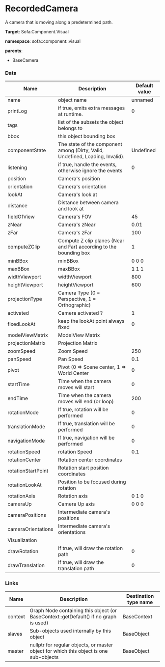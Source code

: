 <!-- generate_doc -->
# RecordedCamera

A camera that is moving along a predetermined path.


__Target__: Sofa.Component.Visual

__namespace__: sofa::component::visual

__parents__:

- BaseCamera

### Data

<table>
    <thead>
        <tr>
            <th>Name</th>
            <th>Description</th>
            <th>Default value</th>
        </tr>
    </thead>
    <tbody>
	<tr>
		<td>name</td>
		<td>
object name
		</td>
		<td>unnamed</td>
	</tr>
	<tr>
		<td>printLog</td>
		<td>
if true, emits extra messages at runtime.
		</td>
		<td>0</td>
	</tr>
	<tr>
		<td>tags</td>
		<td>
list of the subsets the object belongs to
		</td>
		<td></td>
	</tr>
	<tr>
		<td>bbox</td>
		<td>
this object bounding box
		</td>
		<td></td>
	</tr>
	<tr>
		<td>componentState</td>
		<td>
The state of the component among (Dirty, Valid, Undefined, Loading, Invalid).
		</td>
		<td>Undefined</td>
	</tr>
	<tr>
		<td>listening</td>
		<td>
if true, handle the events, otherwise ignore the events
		</td>
		<td>0</td>
	</tr>
	<tr>
		<td>position</td>
		<td>
Camera's position
		</td>
		<td></td>
	</tr>
	<tr>
		<td>orientation</td>
		<td>
Camera's orientation
		</td>
		<td></td>
	</tr>
	<tr>
		<td>lookAt</td>
		<td>
Camera's look at
		</td>
		<td></td>
	</tr>
	<tr>
		<td>distance</td>
		<td>
Distance between camera and look at
		</td>
		<td></td>
	</tr>
	<tr>
		<td>fieldOfView</td>
		<td>
Camera's FOV
		</td>
		<td>45</td>
	</tr>
	<tr>
		<td>zNear</td>
		<td>
Camera's zNear
		</td>
		<td>0.01</td>
	</tr>
	<tr>
		<td>zFar</td>
		<td>
Camera's zFar
		</td>
		<td>100</td>
	</tr>
	<tr>
		<td>computeZClip</td>
		<td>
Compute Z clip planes (Near and Far) according to the bounding box
		</td>
		<td>1</td>
	</tr>
	<tr>
		<td>minBBox</td>
		<td>
minBBox
		</td>
		<td>0 0 0</td>
	</tr>
	<tr>
		<td>maxBBox</td>
		<td>
maxBBox
		</td>
		<td>1 1 1</td>
	</tr>
	<tr>
		<td>widthViewport</td>
		<td>
widthViewport
		</td>
		<td>800</td>
	</tr>
	<tr>
		<td>heightViewport</td>
		<td>
heightViewport
		</td>
		<td>600</td>
	</tr>
	<tr>
		<td>projectionType</td>
		<td>
Camera Type (0 = Perspective, 1 = Orthographic)
		</td>
		<td></td>
	</tr>
	<tr>
		<td>activated</td>
		<td>
Camera activated ?
		</td>
		<td>1</td>
	</tr>
	<tr>
		<td>fixedLookAt</td>
		<td>
keep the lookAt point always fixed
		</td>
		<td>0</td>
	</tr>
	<tr>
		<td>modelViewMatrix</td>
		<td>
ModelView Matrix
		</td>
		<td></td>
	</tr>
	<tr>
		<td>projectionMatrix</td>
		<td>
Projection Matrix
		</td>
		<td></td>
	</tr>
	<tr>
		<td>zoomSpeed</td>
		<td>
Zoom Speed
		</td>
		<td>250</td>
	</tr>
	<tr>
		<td>panSpeed</td>
		<td>
Pan Speed
		</td>
		<td>0.1</td>
	</tr>
	<tr>
		<td>pivot</td>
		<td>
Pivot (0 => Scene center, 1 => World Center
		</td>
		<td>0</td>
	</tr>
	<tr>
		<td>startTime</td>
		<td>
Time when the camera moves will start
		</td>
		<td>0</td>
	</tr>
	<tr>
		<td>endTime</td>
		<td>
Time when the camera moves will end (or loop)
		</td>
		<td>200</td>
	</tr>
	<tr>
		<td>rotationMode</td>
		<td>
If true, rotation will be performed
		</td>
		<td>0</td>
	</tr>
	<tr>
		<td>translationMode</td>
		<td>
If true, translation will be performed
		</td>
		<td>0</td>
	</tr>
	<tr>
		<td>navigationMode</td>
		<td>
If true, navigation will be performed
		</td>
		<td>0</td>
	</tr>
	<tr>
		<td>rotationSpeed</td>
		<td>
rotation Speed
		</td>
		<td>0.1</td>
	</tr>
	<tr>
		<td>rotationCenter</td>
		<td>
Rotation center coordinates
		</td>
		<td></td>
	</tr>
	<tr>
		<td>rotationStartPoint</td>
		<td>
Rotation start position coordinates
		</td>
		<td></td>
	</tr>
	<tr>
		<td>rotationLookAt</td>
		<td>
Position to be focused during rotation
		</td>
		<td></td>
	</tr>
	<tr>
		<td>rotationAxis</td>
		<td>
Rotation axis
		</td>
		<td>0 1 0</td>
	</tr>
	<tr>
		<td>cameraUp</td>
		<td>
Camera Up axis
		</td>
		<td>0 0 0</td>
	</tr>
	<tr>
		<td>cameraPositions</td>
		<td>
Intermediate camera's positions
		</td>
		<td></td>
	</tr>
	<tr>
		<td>cameraOrientations</td>
		<td>
Intermediate camera's orientations
		</td>
		<td></td>
	</tr>
	<tr>
		<td colspan="3">Visualization</td>
	</tr>
	<tr>
		<td>drawRotation</td>
		<td>
If true, will draw the rotation path
		</td>
		<td>0</td>
	</tr>
	<tr>
		<td>drawTranslation</td>
		<td>
If true, will draw the translation path
		</td>
		<td>0</td>
	</tr>

</tbody>
</table>

### Links


| Name | Description | Destination type name |
| ---- | ----------- | --------------------- |
|context|Graph Node containing this object (or BaseContext::getDefault() if no graph is used)|BaseContext|
|slaves|Sub-objects used internally by this object|BaseObject|
|master|nullptr for regular objects, or master object for which this object is one sub-objects|BaseObject|

